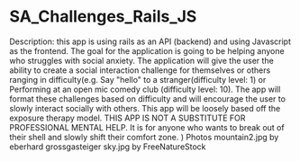 # SA_Challenges_Rails_JS
Description: this app is using rails as an API (backend) and using Javascript as the frontend. The goal for the application is going to be helping anyone who struggles with social anxiety. The application will give the user the ability to create a social interaction challenge for themselves or others ranging in difficulty(e.g. Say "hello" to a stranger(difficulty level: 1) or Performing at an open mic comedy club (difficulty level: 10). The app will format these challenges based on difficulty and will encourage the user to slowly interact socially with others. This app will be loosely based off the exposure therapy model. THIS APP IS NOT A SUBSTITUTE FOR PROFESSIONAL MENTAL HELP. It is for anyone who wants to break out of their shell and slowly shift their comfort zone. )
Photos
mountain2.jpg by eberhard grossgasteiger
sky.jpg by FreeNatureStock
